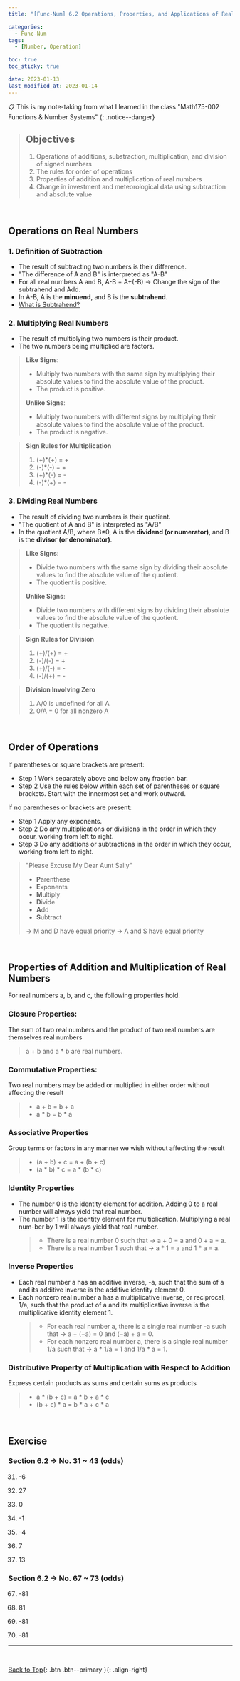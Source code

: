 ```yaml
---
title: "[Func-Num] 6.2 Operations, Properties, and Applications of Real Numbers"

categories:
  - Func-Num
tags:
  - [Number, Operation]

toc: true
toc_sticky: true

date: 2023-01-13
last_modified_at: 2023-01-14
---
```


<!-- {% capture notice-2 %}

📋 This is the tech-news archives to help me keep track of what I am interested in!

- Reference tech news link: <https://thenextweb.com/news/blockchain-development-tech-career>
  {% endcapture %}

<div class="notice--danger">{{ notice-2 | markdownify }}</div> -->

📋 This is my note-taking from what I learned in the class "Math175-002 Functions & Number Systems"
{: .notice--danger}

> ## Objectives
>
> 1. Operations of additions, substraction, multiplication, and division of signed numbers
> 2. The rules for order of operations
> 3. Properties of addition and multiplication of real numbers
> 4. Change in investment and meteorological data using subtraction and absolute value

<br>

## Operations on Real Numbers

### 1. Definition of Subtraction

- The result of subtracting two numbers is their difference.
- "The difference of A and B" is interpreted as "A-B"
- For all real numbers A and B, A-B = A+(-B) &rarr; Change the sign of the subtrahend and Add.
- In A-B, A is the **minuend**, and B is the **subtrahend**.
- [What is Subtrahend?](https://www.splashlearn.com/math-vocabulary/subtraction/subtrahend)

### 2. Multiplying Real Numbers

- The result of multiplying two numbers is their product.
- The two numbers being multiplied are factors.

> **Like Signs**:
>
> - Multiply two numbers with the same sign by multiplying their
>   absolute values to find the absolute value of the product.
> - The product is positive.
>
> **Unlike Signs**:
>
> - Multiply two numbers with different signs by multiplying their
>   absolute values to find the absolute value of the product.
> - The product is negative.

> **Sign Rules for Multiplication**
>
> 1. (+)\*(+) = +
> 2. (-)\*(-) = +
> 3. (+)\*(-) = -
> 4. (-)\*(+) = -

### 3. Dividing Real Numbers

- The result of dividing two numbers is their quotient.
- "The quotient of A and B" is interpreted as "A/B"
- In the quotient A/B, where B≠0, A is the **dividend (or numerator)**, and B is the **divisor (or denominator)**.

> **Like Signs**:
>
> - Divide two numbers with the same sign by dividing their absolute
>   values to find the absolute value of the quotient.
> - The quotient is positive.
>
> **Unlike Signs**:
>
> - Divide two numbers with different signs by dividing their absolute
>   values to find the absolute value of the quotient.
> - The quotient is negative.

> **Sign Rules for Division**
>
> 1. (+)/(+) = +
> 2. (-)/(-) = +
> 3. (+)/(-) = -
> 4. (-)/(+) = -

> **Division Involving Zero**
>
> 1. A/0 is undefined for all A
> 2. 0/A = 0 for all nonzero A

<br>

## Order of Operations

If parentheses or square brackets are present:

- Step 1 Work separately above and below any fraction bar.
- Step 2 Use the rules below within each set of parentheses or square brackets. Start with the innermost set and work outward.

If no parentheses or brackets are present:

- Step 1 Apply any exponents.
- Step 2 Do any multiplications or divisions in the order in which they occur, working from left to right.
- Step 3 Do any additions or subtractions in the order in which they occur, working from left to right.

> "Please Excuse My Dear Aunt Sally"
>
> - **P**arenthese
> - **E**xponents
> - **M**ultiply
> - **D**ivide
> - **A**dd
> - **S**ubtract
>
> &rarr; M and D have equal priority
> &rarr; A and S have equal priority

<br>

## Properties of Addition and Multiplication of Real Numbers

For real numbers a, b, and c, the following properties hold.

### Closure Properties:

The sum of two real numbers and the product of two real numbers are themselves real numbers

> a + b and a \* b are real numbers.

### Commutative Properties:

Two real numbers may be added or multiplied in either order without affecting the result

> - a + b = b + a
> - a \* b = b \* a

### Associative Properties

Group terms or factors in any manner we wish without affecting the result

> - (a + b) + c = a + (b + c)
> - (a \* b) \* c = a \* (b \* c)

### Identity Properties

- The number 0 is the identity element for addition. Adding 0 to a real number
  will always yield that real number.
- The number 1 is the identity element for multiplication. Multiplying a real num-ber by 1 will always yield that real number.
  > - There is a real number 0 such that &rarr; a + 0 = a and 0 + a = a.
  > - There is a real number 1 such that &rarr; a \* 1 = a and 1 \* a = a.

### Inverse Properties

- Each real number a has an additive inverse, -a, such that the sum of a and its additive inverse is the additive identity element 0.
- Each nonzero real number a has a multiplicative inverse, or reciprocal, 1/a, such that the product of a and its multiplicative inverse is the multiplicative identity
  element 1.
  > - For each real number a, there is a single real
  >   number -a such that &rarr; a + (−a) = 0 and (−a) + a = 0.
  > - For each nonzero real number a, there is a
  >   single real number 1/a such that &rarr; a \* 1/a = 1 and 1/a \* a = 1.

### Distributive Property of Multiplication with Respect to Addition

Express certain products as sums and certain sums as products

> - a \* (b + c) = a \* b + a \* c
> - (b + c) \* a = b \* a + c \* a

<br>

## Exercise

### Section 6.2 &rarr; No. 31 ~ 43 (odds)

31. -6

32. 27

33. 0

34. -1

35. -4

36. 7

37. 13

### Section 6.2 &rarr; No. 67 ~ 73 (odds)

67. -81

68. 81

69. -81

70. -81

---

<br>

[Back to Top](#){: .btn .btn--primary }{: .align-right}
